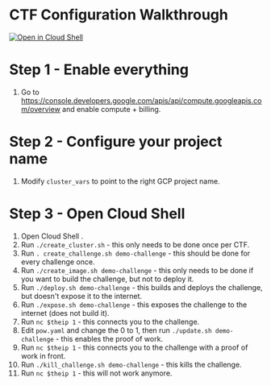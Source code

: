 # CTF Configuration Walkthrough

[![Open in Cloud Shell](https://gstatic.com/cloudssh/images/open-btn.png)](https://console.cloud.google.com/cloudshell/open?git_repo=https://github.com/sirdarckcat/35c3ctf_chals&tutorial=kubernetes/walkthrough.md)

# Step 1 - Enable everything
1. Go to https://console.developers.google.com/apis/api/compute.googleapis.com/overview and enable compute + billing.

# Step 2 - Configure your project name
1. Modify `cluster_vars` to point to the right GCP project name.
<walkthrough-editor-open-file filePath="cluster_vars"></walkthrough-editor-open-file>

# Step 3 - Open Cloud Shell
<walkthrough-devshell-precreate></walkthrough-devshell-precreate>
1. Open Cloud Shell <walkthrough-open-cloud-shell-button></walkthrough-open-cloud-shell-button>.
1. Run `./create_cluster.sh` - this only needs to be done once per CTF.
1. Run `. create_challenge.sh demo-challenge` - this should be done for every challenge once.
1. Run `./create_image.sh demo-challenge` - this only needs to be done if you want to build the challenge, but not to deploy it.
1. Run `./deploy.sh demo-challenge` - this builds and deploys the challenge, but doesn't expose it to the internet.
1. Run `./expose.sh demo-challenge` - this exposes the challenge to the internet (does not build it).
1. Run `nc $theip 1` - this connects you to the challenge.
1. Edit `pow.yaml` and change the 0 to 1, then run `./update.sh demo-challenge` - this enables the proof of work.
1. Run `nc $theip 1` - this connects you to the challenge with a proof of work in front.
1. Run `./kill_challenge.sh demo-challenge` - this kills the challenge.
1. Run `nc $theip 1` - this will not work anymore.
